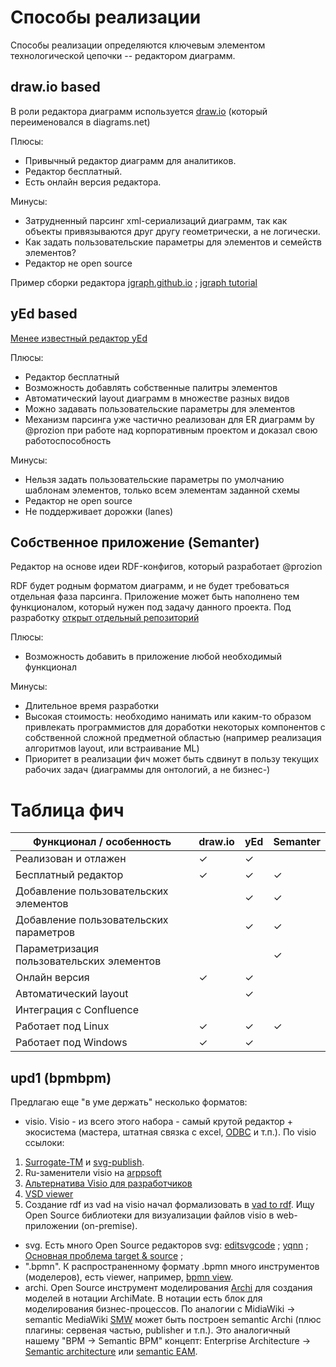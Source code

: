 # Способы реализации

Способы реализации определяются ключевым элементом технологической цепочки -- редактором диаграмм.

## draw.io based

В роли редактора диаграмм используется [draw.io](https://app.diagrams.net/) (который переименовался в diagrams.net)

Плюсы:

- Привычный редактор диаграмм для аналитиков.
- Редактор бесплатный.
- Есть онлайн версия редактора.

Минусы:

- Затрудненный парсинг xml-сериализаций диаграмм, так как объекты привязываются друг другу геометрически, а не логически.
- Как задать пользовательские параметры для элементов и семейств элементов?
- Редактор не open source

Пример сборки редактора [jgraph.github.io](https://jgraph.github.io/mxgraph/javascript/examples/editors/workfloweditor.html) ; [jgraph tutorial](https://jgraph.github.io/mxgraph/docs/tutorial.html)	

## yEd based

[Менее известный редактор yEd](https://www.yworks.com/products/yed)

Плюсы:
- Редактор бесплатный
- Возможность добавлять собственные палитры элементов
- Автоматический layout диаграмм в множестве разных видов
- Можно задавать пользовательские параметры для элементов
- Механизм парсинга уже частично реализован для ER диаграмм by @prozion при работе над корпоративным проектом и доказал свою работоспособность

Минусы:
- Нельзя задать пользовательские параметры по умолчанию шаблонам элементов, только всем элементам заданной схемы
- Редактор не open source
- Не поддерживает дорожки (lanes)

## Собственное приложение (Semanter)

Редактор на основе идеи RDF-конфигов, который разработает @prozion

RDF будет родным форматом диаграмм, и не будет требоваться отдельная фаза парсинга. Приложение может быть наполнено тем функционалом, который нужен под задачу данного проекта. Под разработку [открыт отдельный репозиторий](https://codeberg.org/prozion/semanter)

Плюсы:
- Возможность добавить в приложение любой необходимый функционал

Минусы:
- Длительное время разработки
- Высокая стоимость: необходимо нанимать или каким-то образом привлекать программистов для доработки некоторых компонентов с собственной сложной предметной областью (например реализация алгоритмов layout, или встраивание ML)
- Приоритет в реализации фич может быть сдвинут в пользу текущих рабочих задач (диаграммы для онтологий, а не бизнес-)

# Таблица фич

| Функционал / особенность                  | draw.io | yEd | Semanter |
| ----------------------------------------  | --------| ----| ---------|
| Реализован и отлажен                      |    ✓    |  ✓  |          |
| Бесплатный редактор                       |    ✓    |  ✓  |     ✓    |
| Добавление пользовательских элементов     |         |  ✓  |     ✓    |
| Добавление пользовательских параметров    |         |  ✓  |     ✓    |
| Параметризация пользовательских элементов |         |     |     ✓    |
| Онлайн версия                             |    ✓    |  ✓  |          |
| Автоматический layout                     |         |  ✓  |          |
| Интеграция с Confluence                   |         |     |          |
| Работает под Linux                        |    ✓    |  ✓  |    ✓     |
| Работает под Windows                      |    ✓    |  ✓  |          |

## upd1 (bpmbpm) 
Предлагаю еще "в уме держать" несколько форматов: 
* visio. 
Visio - из всего этого набора - самый крутой редактор + экосистема (мастера, штатная связка с excel, [ODBC](https://surrogate-tm.github.io/own/ODBC.pdf) и т.п.). По visio ссылоки:
1. [Surrogate-TM](https://github.com/Surrogate-TM/surrogate-tm.github.io/tree/master) и [svg-publish](https://unmanagedvisio.com/products/svg-publish).
2. Ru-заменители visio на [arppsoft](https://catalog.arppsoft.ru/replacement/6087713)
3. [Альтернатива Visio для разработчиков](https://visguy.com/vgforum/index.php?topic=9038.0)
4. [VSD viewer](https://www.fviewer.com/view-vsd)  
5. Создание rdf из vad на visio начал формализовать в [vad to rdf](https://github.com/bpmbpm/vadtordf). Ищу Open Source библиотеки для визуализации файлов visio в web-приложении (on-premise).
* svg.
Есть много Open Source редакторов svg: [editsvgcode](https://editsvgcode.com/)	; [yqnn](https://yqnn.github.io/svg-path-editor/) ;
[Основная проблема target & source](https://github.com/bpmbpm/SemanticBPM?tab=readme-ov-file#%D0%BD%D0%B5%D0%BA%D0%BE%D1%82%D0%BE%D1%80%D1%8B%D0%B5-%D0%BE%D1%82%D0%BA%D1%80%D1%8B%D1%82%D1%8B%D0%B5-%D0%B2%D0%BE%D0%BF%D1%80%D0%BE%D1%81%D1%8B) ;
* ".bpmn".
К распространенному формату .bpmn много инструментов (моделеров), есть viewer, например, [bpmn view](https://github.com/bzinchenko/bpmnview). 
* archi.
Open Source инструмент моделирования [Archi](https://www.archimatetool.com/) для создания моделей в нотации ArchiMate. В нотации есть блок для моделирования бизнес-процессов. По аналогии с MidiaWiki -> semantic MediaWiki [SMW](https://www.semantic-mediawiki.org/wiki/Semantic_MediaWiki) может быть построен semantic Archi (плюс плагины: сервеная частью, publisher и т.п.).
Это аналогичный нашему "BPM -> Semantic BPM" концепт: Enterprise Architecture -> [Semantic architecture](https://enterprise-knowledge.com/what-is-a-semantic-architecture-and-how-do-i-build-one/) или [semantic EAM](https://d-nb.info/1206879238/34).
